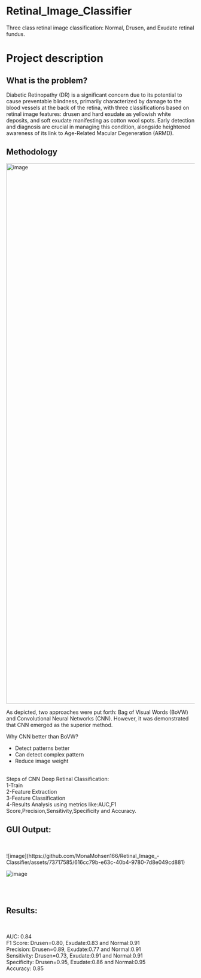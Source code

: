 # Retinal_Image_Classifier
Three class retinal image classification: Normal, Drusen, and Exudate retinal fundus.
<h1>Project description
</h1>
<h2>What is the problem?
</h2>
<p>Diabetic Retinopathy (DR) is a significant concern due to its potential to cause preventable blindness, primarily characterized by damage to the blood vessels at the back of the retina, with three classifications based on retinal image features: drusen and hard exudate as yellowish white deposits, and soft exudate manifesting as cotton wool spots. Early detection and diagnosis are crucial in managing this condition, alongside heightened awareness of its link to Age-Related Macular Degeneration (ARMD).</p>
<h2>Methodology</h2>
<p><img width="1440" alt="image" src="https://github.com/MonaMohsen166/Retinal_Image_Classifier/assets/73717585/426d1347-98bb-41a3-9f51-f1daafa633db">
</p>
<p>As depicted, two approaches were put forth: Bag of Visual Words (BoVW) and Convolutional Neural Networks (CNN).
  However, it was demonstrated that CNN emerged as the superior method.
  
Why CNN better than BoVW?
<ul>
<li>Detect patterns better</li>
<li>Can detect complex pattern</li>
<li>Reduce image weight</li>
</ul>
<br>
Steps of CNN Deep Retinal Classification:
<br>
 1-Train
<br>
 2-Feature Extraction
<br>
 3-Feature Classification
<br>
 4-Results Analysis using metrics like:AUC,F1 Score,Precision,Sensitivity,Specificity and Accuracy.
<br>
</p>
<h2>GUI Output:</h2>
<br>
 <p>
    ![image](https://github.com/MonaMohsen166/Retinal_Image_-Classifier/assets/73717585/616cc79b-e63c-40b4-9780-7d8e049cd881)

![image](https://github.com/MonaMohsen166/Retinal_Image_-Classifier/assets/73717585/8bff8731-0106-4b67-977b-5defcff521cf)

 </p>
<br>
<br>
<h2>Results:</h2>
<br>
<p>
AUC: 0.84
  <br>
F1 Score: Drusen=0.80, Exudate:0.83 and Normal:0.91
  <br>
Precision: Drusen=0.89, Exudate:0.77 and Normal:0.91
  <br>
Sensitivity: Drusen=0.73, Exudate:0.91 and Normal:0.91
  <br>
Specificity: Drusen=0.95, Exudate:0.86 and Normal:0.95
  <br>
Accuracy: 0.85
<br>
</p>
  
